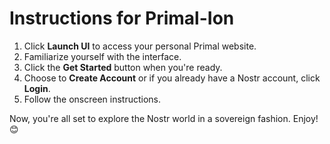 # Instructions for Primal-Ion

1. Click **Launch UI** to access your personal Primal website.
2. Familiarize yourself with the interface.
3. Click the **Get Started** button when you're ready.
4. Choose to **Create Account** or if you already have a Nostr account, click **Login**.
5. Follow the onscreen instructions.

Now, you're all set to explore the Nostr world in a sovereign fashion.
Enjoy! 😊
